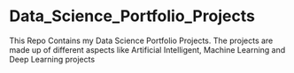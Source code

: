 # Data_Science_Portfolio_Projects
This Repo Contains my Data Science Portfolio Projects.
The projects are made up of different aspects like Artificial Intelligent, Machine Learning and Deep Learning projects
